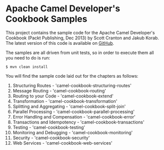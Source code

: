 Apache Camel Developer's Cookbook Samples
=========================================

This project contains the sample code for the Apache Camel Developer's Cookbook (Packt Publishing, Dec 2013)
by Scott Cranton and Jakub Korab. The latest version of this code is available on
[GitHub](http://github.com/CamelCookbook/camel-cookbook-examples).

The samples are all driven from unit tests, so in order to execute them all you need to do is run:

    $ mvn clean install

You will find the sample code laid out for the chapters as follows:

1. Structuring Routes - 'camel-cookbook-structuring-routes'
2. Message Routing - 'camel-cookbook-routing'
3. Routing to your Code - 'camel-cookbook-extend'
4. Transformation - 'camel-cookbook-transformation'
5. Splitting and Aggregating - 'camel-cookbook-split-join'
6. Parallel Processing - 'camel-cookbook-parallel-processing'
7. Error Handling and Compensation - 'camel-cookbook-error'
8. Transactions and Idempotency - 'camel-cookbook-transactions'
9. Testing - 'camel-cookbook-testing'
10. Monitoring and Debugging - 'camel-cookbook-monitoring'
11. Security - 'camel-cookbook-security'
12. Web Services - 'camel-cookbook-web-services'